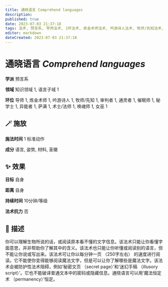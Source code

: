 ```yaml
---
title: 通晓语言 Comprehend languages
description: 
published: true
date: 2023-07-03 21:37:18
tags: 法术, 预言系, 导师法术, 1环法术, 炼金术师法术, 吟游诗人法术, 牧师/先知法术, 审判者法术, 通灵者法术, 催眠师法术, 秘学士法术, 异能者法术, 萨满法术, 术士/法师法术, 唤魂师法术, 女巫法术, 知识领域, 语言子域
editor: markdown
dateCreated: 2023-07-03 21:37:18
---
```


# **通晓语言** *Comprehend languages*

**学派** 预言系 

**领域** 知识领域 1, 语言子域 1

**环位** 导师 1, 炼金术师 1, 吟游诗人 1, 牧师/先知 1, 审判者 1, 通灵者 1, 催眠师 1, 秘学士 1, 异能者 1, 萨满 1, 术士/法师 1, 唤魂师 1, 女巫 1

## 🪄 施放

**施法时间** 1 标准动作

**成分** 语言, 姿势, 材料, 圣徽

## ✨ 效果 

**目标** 自身 

**距离** 自身  

**持续时间** 10分钟/等级 

**法术抗力** 否

## 📖 描述

你可以理解生物所说的话，或阅读原本看不懂的文字信息。该法术只能让你看懂字面意思，并非帮助你了解其中的含义。该法术也只能让你听懂或阅读别的语言，但不能让你说或写出来。该法术可让你以每分钟一页 （250字左右） 的速度进行阅读。它不能使你变得能够阅读魔法文字，但是可以让你了解哪些是魔法文字。该法术会被防护性法术阻碍，例如‘秘密文页 （secret page）’和‘迷幻手稿 （illusory script）’。它也不能破译普通文本中的密码或隐藏信息。通晓语言可以用‘魔法恒定术 （permanency）’恒定。
    